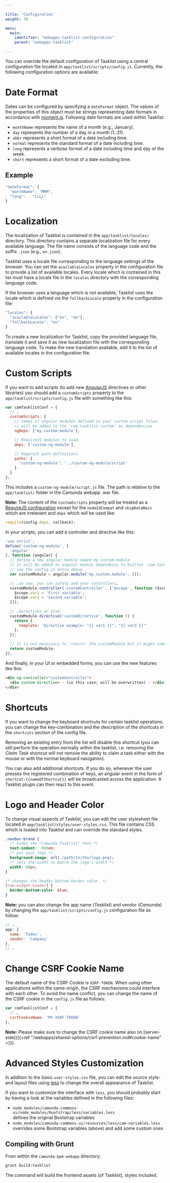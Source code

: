 ```yaml
---

title: 'Configuration'
weight: 70

menu:
  main:
    identifier: "webapps-tasklist-configuration"
    parent: "webapps-tasklist"

---
```



You can override the default configuration of Tasklist using a central configuration file
located in `app/tasklist/scripts/config.js`. Currently, the following configuration options are
available:

# Date Format

Dates can be configured by specifying a `dateFormat` object. The values of the properties of this
object must be strings representing date formats in accordance with
[moment.js](http://momentjs.com). Following date formats are used within Tasklist:

* `monthName` represents the name of a month (e.g., January).
* `day` represents the number of a day in a month (1..31).
* `abbr` represents a short format of a date including time.
* `normal` represents the standard format of a date including time.
* `long` represents a verbose format of a date including time and day of the week.
* `short` represents a short format of a date excluding time.


## Example

```javascript
"dateFormat": {
  "monthName": "MMM",
  "long":   "LLLL"
}
```


# Localization

The localization of Tasklist is contained in the `app/tasklist/locales/` directory. This
directory contains a separate localization file for every available language. The file name
consists of the language code and the suffix `.json` (e.g., `en.json`).

Tasklist uses a locale file corresponding to the language settings of the browser. You can
set the `availableLocales` property in the configuration file to provide a list of available
locales. Every locale which is contained in this list must have a locale file in the `locales`
directory with the corresponding language code.

If the browser uses a language which is not available, Tasklist uses the locale which is
defined via the `fallbackLocale` property in the configuration file:

```javascript
"locales": {
  "availableLocales": ["en", "de"],
  "fallbackLocale": "en"
}
```

To create a new localization for Tasklist, copy the provided language file, translate it and
save it as new localization file with the corresponding language code. To make the new translation
available, add it to the list of available locales in the configuration file.


# Custom Scripts

If you want to add scripts (to add new [AngularJS](https://angularjs.org) directives or
other libraries) you should add a `customScripts` property to the `app/tasklist/scripts/config.js`
file with something like this:

```javascript
var camTasklistConf = {
  // …
  customScripts: {
    // names of angular modules defined in your custom script files.
    // will be added to the 'cam.tasklist.custom' as dependencies
    ngDeps: ['my.custom.module'],

    // RequireJS modules to load.
    deps: ['custom-ng-module'],

    // RequreJS path definitions
    paths: {
      'custom-ng-module': '../custom-ng-module/script'
    }
  }
};
```
This includes a `custom-ng-module/script.js` file. The path is relative to the
`app/tasklist/` folder in the Camunda webapp .war file.

**Note:** The content of the `customScripts` property will be treated as a
[RequireJS configuration](http://requirejs.org/docs/api.html#config) except for the
`nodeIdCompat` and `skipDataMain` which are irrelevant and `deps` which will be used like:

```javascript
require(config.deps, callback);
```


In your scripts, you can add a controller and directive like this:

```javascript
'use strict';
define('custom-ng-module', [
  'angular'
], function (angular) {
  // define a new angular module named my.custom.module
  // it will be added as angular module dependency to builtin 'cam.tasklist.custom' module
  // see the config.js entry above
  var customModule = angular.module('my.custom.module', []);

  // …so now, you can safely add your controllers…
  customModule.controller('customController', ['$scope', function ($scope) {
    $scope.var1 = 'First variable';
    $scope.var2 = 'Second variable';
  }]);

  // …directives or else.
  customModule.directive('customDirective', function () {
    return {
      template: 'Directive example: "{{ var1 }}", "{{ var2 }}"'
    };
  });

  // it is not necessary to 'return' the customModule but it might come handy
  return customModule;
});
```

And finally, in your UI or embedded forms, you can use the new features like this:

```html
<div ng-controller="customController">
  <div custom-directive> - (in this case; will be overwritten) - </div>
</div>
```

# Shortcuts

If you want to change the keyboard shortcuts for certain tasklist operations, you can change the key-combination and the description of the shortcuts in the `shortcuts` section of the config file.

Removing an existing entry from the list will disable this shortcut (you can still perform the operation normally within the tasklist, i.e. removing the _Claim Task_ shortcut will not remove the ability to claim a task either with the mouse or with the normal keyboard navigation).

You can also add additional shortcuts. If you do so, whenever the user presses the registered combination of keys, an angular event in the form of `shortcut:{{nameOfShortcut}}` will be broadcasted across the application. A Tasklist plugin can then react to this event.


# Logo and Header Color

To change visual aspects of Tasklist, you can edit the user stylesheet file located in
`app/tasklist/styles/user-styles.css`. This file contains CSS which is loaded into Tasklist
and can override the standard styles.

```css
.navbar-brand {
  /* hides the "Camunda Tasklist" text */
  text-indent: -999em;
  /* put your logo */
  background-image: url(./path/to/the/logo.png);
  /* sets the width to match the logo's width */
  width: 80px;
}

/* changes the header bottom border color  */
[cam-widget-header] {
  border-bottom-color: blue;
}
```

**Note:** you can also change the app name (*Tasklist*) and vendor (*Camunda*)
by changing the `app/tasklist/scripts/config.js` configuration file as follow:

```js
// …
app: {
  name: 'Todos',
  vendor: 'Company'
},
// …
```

# Change CSRF Cookie Name

The default name of the CSRF Cookie is `XSRF-TOKEN`. When using other applications within the 
same-origin, the CSRF mechanisms could interfere with each other. To avoid the name conflict, you 
can change the name of the CSRF cookie in the `config.js` file as follows:
```javascript
var camTasklistConf = {
  // …
  csrfCookieName: 'MY-XSRF-TOKEN'
};
```

**Note:** Please make sure to change the CSRF cookie name also on [server-side]({{<ref "/webapps/shared-options/csrf-prevention.md#cookie-name" >}}).

# Advanced Styles Customization

In addition to the basic `user-styles.css` file, you can edit the source style- and layout files
using [less](http://lesscss.org/) to change the overall appearance of Tasklist.

If you want to customize the interface with `less`, you should probably start by having a look
at the variables defined in the following files:

 - `node_modules/camunda-commons-ui/node_modules/bootstrap/less/variables.less`   
   defines the original Bootstrap variables
 - `node_modules/camunda-commons-ui/resources/less/cam-variables.less`   
   overrides some Bootstrap variables (above) and add some custom ones

## Compiling with Grunt

From within the `camunda-bpm-webapp` directory:

```sh
grunt build:tasklist
```

The command will build the frontend assets (of Tasklist), styles included.
